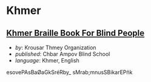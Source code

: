 # Khmer

## [Khmer Braille Book For Blind People](Khmer.Braille.Signs.pdf)
<!-- original title not stored as unicode in PDF -->

- _by_: Krousar Thmey Organization
- _published_: Chbar Ampov Blind School
- _language_: Khmer, English


esovePAsBaØaGkSréRby_ sMrab;mnusSBikarEPñk

